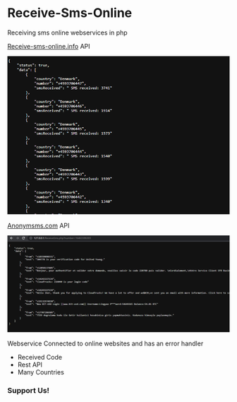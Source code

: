 # Receive-Sms-Online
Receiving sms online webservices in php

[Receive-sms-online.info](https://receive-sms-online.info/) API

![alttext](https://raw.githubusercontent.com/ConfusedCharacter/Receive-Sms-Online/main/screenshot/1.png)

[Anonymsms.com](https://anonymsms.com) API

![alttext](https://raw.githubusercontent.com/ConfusedCharacter/Receive-Sms-Online/main/screenshot/2.png)

Webservice Connected to online websites and has an error handler

* Received Code
* Rest API
* Many Countries

### Support Us!

